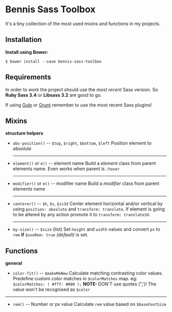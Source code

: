 # Bennis Sass Toolbox
It's a tiny collection of the most used mixins and functions in my projects.

## Installation

**Install using Bower:**
```
$ bower install --save bennis-sass-toolbox
```

## Requirements
In order to work the project should use the *most recent* Sass version. So **Ruby Sass 3.4** or **Libsass 3.2** are good to go.

If using [Gulp](http://gulpjs.com/) or [Grunt](http://gruntjs.com/) remember to use the most recent Sass plugins!

## Mixins
**structure helpers**
- `abs-position()` -- `$top`, `$right`, `$bottom`, `$left`
  Position element to *absolute*
  _____
- `element()` or `e()` -- element name
  Build a *element* class from parent elements name. Even works when parent is `:hover`
  _____
- `modifier()` or `m()` -- modifier name
  Build a *modifier* class from parent elements name
  _____
- `centerer()` -- `$h`, `$v`, `$is3d`
  Center element horizontal and/or vertical by using `position: absolute` and `transform: translate`.
  If element is going to be altered by any action promote it to `transform: translate3d`.
  _____
- `my-size()` -- `$size` (list)
  Set `height` and `width` values and convert `px` to `rem` **if** `$useRem: true` *(default)* is set.


## Functions
**general**
- `color-fit()` -- `$makeMeNew`
  Calculate matching contrasting color values. Predefine custom color matches in `$colorMatches` map.
  eg: `$colorMatches: ( #fff: #000 );`
  **NOTE:** DON'T use quotes (",')! The value won't be recognised as `$color`
_____
- `rem()` -- Number or px value
  Calculate `rem` value based on `$baseFontSize`
